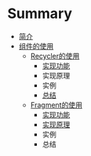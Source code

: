 # Summary

* [简介](README.md)
* [组件的使用](chapter1.md)
    * [Recycler的使用](recycler的使用.md)
        * [实现功能](实现功能.md)
        * 实现原理
        * 实例
        * [总结](总结.md)
    * [Fragment的使用](fragment的使用.md)
        * [实现功能](实现功能.md)
        * [实现原理](实现原理.md)
        * 实例
        * 总结

